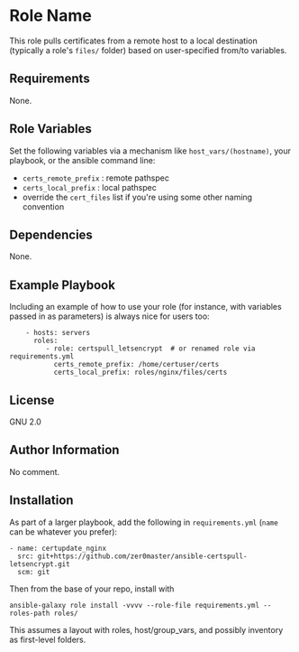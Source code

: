 Role Name
=========

This role pulls certificates from a remote host to a local destination (typically a role's `files/` folder) based on user-specified from/to variables.

Requirements
------------

None.

Role Variables
--------------

Set the following variables via a mechanism like `host_vars/(hostname)`, your playbook, or the ansible command line:
* `certs_remote_prefix` : remote pathspec
* `certs_local_prefix` : local pathspec
* override the `cert_files` list if you're using some other naming convention

Dependencies
------------

None.

Example Playbook
----------------

Including an example of how to use your role (for instance, with variables passed in as parameters) is always nice for users too:
```
    - hosts: servers
      roles:
         - role: certspull_letsencrypt  # or renamed role via requirements.yml
           certs_remote_prefix: /home/certuser/certs
           certs_local_prefix: roles/nginx/files/certs
```
License
-------

GNU 2.0

Author Information
------------------

No comment.

Installation
------------

As part of a larger playbook, add the following in `requirements.yml` (`name` can be whatever you prefer):
```
- name: certupdate_nginx
  src: git+https://github.com/zer0master/ansible-certspull-letsencrypt.git
  scm: git
```
Then from the base of your repo, install with
```
ansible-galaxy role install -vvvv --role-file requirements.yml --roles-path roles/
```
This assumes a layout with roles, host/group_vars, and possibly inventory as first-level folders.
